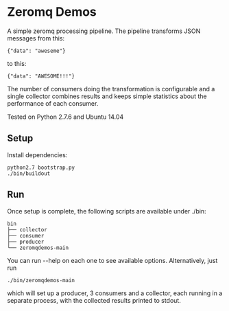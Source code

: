 Zeromq Demos
============

A simple zeromq processing pipeline. The pipeline transforms JSON messages
from this:

    {"data": "aweseme"}

to this:

    {"data": "AWESOME!!!"}

The number of consumers doing the transformation is configurable and a single
collector combines results and keeps simple statistics about the performance
of each consumer.

Tested on Python 2.7.6 and Ubuntu 14.04

Setup
-----

Install dependencies:

    python2.7 bootstrap.py
    ./bin/buildout

Run
---

Once setup is complete, the following scripts are available under ./bin:

    bin
    ├── collector
    ├── consumer
    ├── producer
    └── zeromqdemos-main

You can run --help on each one to see available options. Alternatively,
just run

    ./bin/zeromqdemos-main

which will set up a producer, 3 consumers and a collector, each running in
a separate process, with the collected results printed to stdout.
